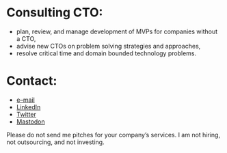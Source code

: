 # Consulting CTO:
* plan, review, and manage development of MVPs for companies without a CTO,
* advise new CTOs on problem solving strategies and approaches,
* resolve critical time and domain bounded technology problems.

# Contact:
* [e–mail](mailto:consulting@epcostello.com)
* [LinkedIn](https://www.linkedin.com/in/epcostello)
* [Twitter](https://twitter.com/epc)
* [Mastodon](https://mastodon.online/@epc)

Please do not send me pitches for your company’s services.  I am not hiring, not outsourcing, and not investing.
